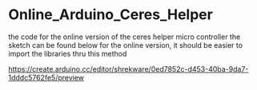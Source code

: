 # Online_Arduino_Ceres_Helper
the code for the online version of the ceres helper micro controller 
the sketch can be found below for the online version, it should be easier to import the libraries thru this method

https://create.arduino.cc/editor/shrekware/0ed7852c-d453-40ba-9da7-1dddc5762fe5/preview
